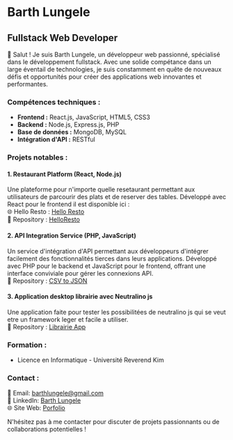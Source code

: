 # Barth Lungele

## Fullstack Web Developer

👋 Salut ! Je suis Barth Lungele, un développeur web passionné, spécialisé dans le développement fullstack. Avec une solide compétance dans un large éventail de technologies, je suis constamment en quête de nouveaux défis et opportunités pour créer des applications web innovantes et performantes.

### Compétences techniques :

- **Frontend :** React.js, JavaScript, HTML5, CSS3
- **Backend :** Node.js, Express.js, PHP
- **Base de données :** MongoDB, MySQL
- **Intégration d'API :** RESTful

### Projets notables :

#### 1. Restaurant Platform (React, Node.js)

Une plateforme pour n'importe quelle resetaurant permettant aux utilisateurs de parcourir des plats et de reserver des tables. Développé avec React pour le frontend
il est disponible ici :  
🌐 Hello Resto : [Hello Resto](https://helloresto.netlify.app)  
📘 Repository : [HelloResto](https://github.com/AxeBart/helloresto)  

#### 2. API Integration Service (PHP, JavaScript)

Un service d'intégration d'API permettant aux développeurs d'intégrer facilement des fonctionnalités tierces dans leurs applications. Développé avec PHP pour le backend et JavaScript pour le frontend, offrant une interface conviviale pour gérer les connexions API.  
📘 Repository : [CSV to JSON](https://github.com/AxeBart/php_csv_gest)

#### 3. Application desktop librairie avec Neutralino js

 Une application faite pour tester les possibilitées de neutralino js qui se veut etre un framework leger et facile a utiliser.  
📘 Repository : [Librairie App](https://github.com/AxeBart/librairie_app/tree/main/librairie)  

### Formation :

- Licence en Informatique - Université Reverend Kim

### Contact :

📧 Email: barthlungele@gmail.com  
💼 LinkedIn: [Barth Lungele](https://www.linkedin.com/in/barth-lungele-b16546228/)  
🌐 Site Web: [Porfolio](https://barthlungele.glitch.me/)  

N'hésitez pas à me contacter pour discuter de projets passionnants ou de collaborations potentielles !

<!---
AxeBart/AxeBart is a ✨ special ✨ repository because its `README.md` (this file) appears on your GitHub profile.
You can click the Preview link to take a look at your changes.
--->
